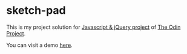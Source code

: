 # sketch-pad

This is my project solution for [Javascript & jQuery project](http://www.theodinproject.com/web-development-101/javascript-and-jquery) of [The Odin Project](http://www.theodinproject.com/).

You can visit a demo [here](http://rruimor.github.io/sketch-pad/).
